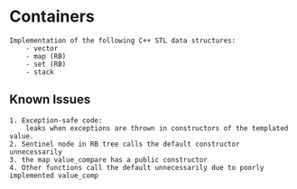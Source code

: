 # Containers
	Implementation of the following C++ STL data structures:
		- vector
		- map (RB)
		- set (RB)
		- stack

## Known Issues
	1. Exception-safe code:
		leaks when exceptions are thrown in constructors of the templated value.
	2. Sentinel node in RB tree calls the default constructor unnecessarily
	3. the map value_compare has a public constructor
	4. Other functions call the default unnecessarily due to poorly implemented value_comp

